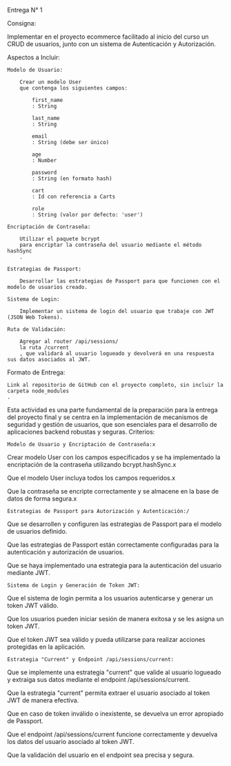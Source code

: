 Entrega N° 1

Consigna:

Implementar en el proyecto ecommerce facilitado al inicio del curso un CRUD de usuarios, junto con un sistema de Autenticación y Autorización.

Aspectos a Incluir:

    Modelo de Usuario:

        Crear un modelo User
        que contenga los siguientes campos:

            first_name
            : String

            last_name
            : String

            email
            : String (debe ser único)

            age
            : Number

            password
            : String (en formato hash)

            cart
            : Id con referencia a Carts

            role
            : String (valor por defecto: 'user')

    Encriptación de Contraseña:

        Utilizar el paquete bcrypt
        para encriptar la contraseña del usuario mediante el método hashSync
        .

    Estrategias de Passport:

        Desarrollar las estrategias de Passport para que funcionen con el modelo de usuarios creado.

    Sistema de Login:

        Implementar un sistema de login del usuario que trabaje con JWT (JSON Web Tokens).

    Ruta de Validación:

        Agregar al router /api/sessions/
        la ruta /current
        , que validará al usuario logueado y devolverá en una respuesta sus datos asociados al JWT.

Formato de Entrega:

    Link al repositorio de GitHub con el proyecto completo, sin incluir la carpeta node_modules
    .

Esta actividad es una parte fundamental de la preparación para la entrega del proyecto final y se centra en la implementación de mecanismos de seguridad y gestión de usuarios, que son esenciales para el desarrollo de aplicaciones backend robustas y seguras.
Criterios:

    Modelo de Usuario y Encriptación de Contraseña:x

Crear modelo User con los campos especificados y se ha implementado la encriptación de la contraseña utilizando bcrypt.hashSync.x

Que el modelo User incluya todos los campos requeridos.x

Que la contraseña se encripte correctamente y se almacene en la base de datos de forma segura.x

    Estrategias de Passport para Autorización y Autenticación:/

Que se desarrollen y configuren las estrategias de Passport para el modelo de usuarios definido.

Que las estrategias de Passport están correctamente configuradas para la autenticación y autorización de usuarios.

Que se haya implementado una estrategia para la autenticación del usuario mediante JWT.

    Sistema de Login y Generación de Token JWT:

Que el sistema de login permita a los usuarios autenticarse y generar un token JWT válido.

Que los usuarios pueden iniciar sesión de manera exitosa y se les asigna un token JWT.

Que el token JWT sea válido y pueda utilizarse para realizar acciones protegidas en la aplicación.

    Estrategia "Current" y Endpoint /api/sessions/current:

Que se implemente una estrategia "current" que valide al usuario logueado y extraiga sus datos mediante el endpoint /api/sessions/current.

Que la estrategia "current" permita extraer el usuario asociado al token JWT de manera efectiva.

Que en caso de token inválido o inexistente, se devuelva un error apropiado de Passport.

Que el endpoint /api/sessions/current funcione correctamente y devuelva los datos del usuario asociado al token JWT.

Que la validación del usuario en el endpoint sea precisa y segura.
